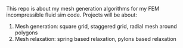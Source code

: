 This repo is about my mesh generation algorithms for my FEM incompressible fluid sim code. Projects will be about:
1. Mesh generation: square grid, staggered grid, radial mesh around polygons
2. Mesh relaxation: spring based relaxation, pylons based relaxation
